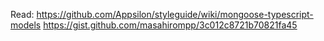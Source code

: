Read:
https://github.com/Appsilon/styleguide/wiki/mongoose-typescript-models
https://gist.github.com/masahirompp/3c012c8721b70821fa45




